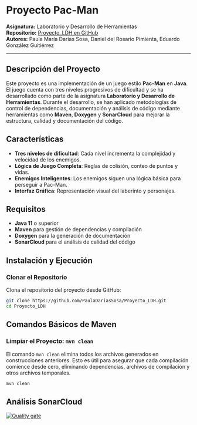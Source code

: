 # Proyecto Pac-Man

**Asignatura:** Laboratorio y Desarrollo de Herramientas  
**Repositorio:** [Proyecto_LDH en GitHub](https://github.com/PaulaDariasSosa/Proyecto_LDH)  
**Autores:** Paula María Darias Sosa, Daniel del Rosario Pimienta, Eduardo González Guitiérrez

---

## Descripción del Proyecto

Este proyecto es una implementación de un juego estilo **Pac-Man** en **Java**. El juego cuenta con tres niveles progresivos de dificultad y se ha desarrollado como parte de la asignatura **Laboratorio y Desarrollo de Herramientas**. Durante el desarrollo, se han aplicado metodologías de control de dependencias, documentación y análisis de código mediante herramientas como **Maven**, **Doxygen** y **SonarCloud** para mejorar la estructura, calidad y documentación del código.

## Características

- **Tres niveles de dificultad**: Cada nivel incrementa la complejidad y velocidad de los enemigos.
- **Lógica de Juego Completa**: Reglas de colisión, conteo de puntos y vidas.
- **Enemigos Inteligentes**: Los enemigos siguen una lógica básica para perseguir a Pac-Man.
- **Interfaz Gráfica**: Representación visual del laberinto y personajes.

## Requisitos

- **Java 11** o superior
- **Maven** para gestión de dependencias y compilación
- **Doxygen** para la generación de documentación
- **SonarCloud** para el análisis de calidad del código

## Instalación y Ejecución

### Clonar el Repositorio

Clona el repositorio del proyecto desde GitHub:

```bash
git clone https://github.com/PaulaDariasSosa/Proyecto_LDH.git
cd Proyecto_LDH
```

## Comandos Básicos de Maven

### Limpiar el Proyecto: `mvn clean`

El comando `mvn clean` elimina todos los archivos generados en construcciones anteriores. Esto es útil para asegurar que cada compilación comience desde cero, eliminando dependencias, archivos de compilación y otros archivos temporales.

```bash
mvn clean
```

## Análisis SonarCloud
[![Quality gate](https://sonarcloud.io/api/project_badges/quality_gate?project=PaulaDariasSosa_Proyecto_LDH)](https://sonarcloud.io/summary/new_code?id=PaulaDariasSosa_Proyecto_LDH)
